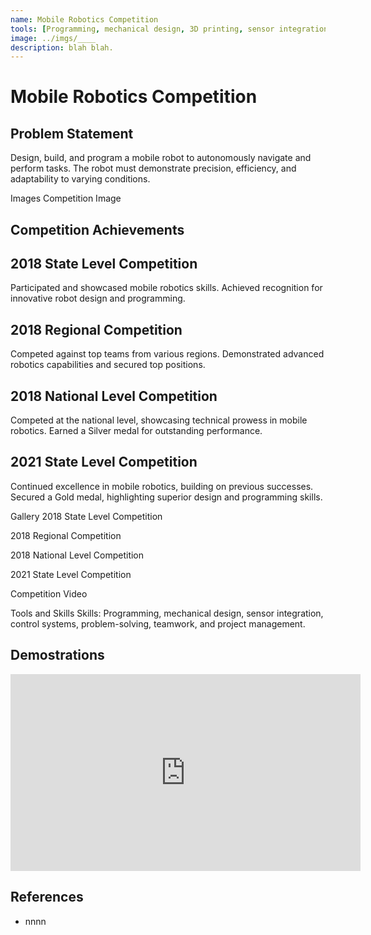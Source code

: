 ```yaml
---
name: Mobile Robotics Competition
tools: [Programming, mechanical design, 3D printing, sensor integration, control systems, problem-solving, teamwork, and project management]
image: ../imgs/____
description: blah blah.
---
```

# **Mobile Robotics Competition**
## Problem Statement
Design, build, and program a mobile robot to autonomously navigate and perform tasks. The robot must demonstrate precision, efficiency, and adaptability to varying conditions.

Images
Competition Image

## **Competition Achievements**
## 2018 State Level Competition
Participated and showcased mobile robotics skills.
Achieved recognition for innovative robot design and programming.

## 2018 Regional Competition
Competed against top teams from various regions.
Demonstrated advanced robotics capabilities and secured top positions.

## 2018 National Level Competition
Competed at the national level, showcasing technical prowess in mobile robotics.
Earned a Silver medal for outstanding performance.

## 2021 State Level Competition
Continued excellence in mobile robotics, building on previous successes.
Secured a Gold medal, highlighting superior design and programming skills.

Gallery
2018 State Level Competition

2018 Regional Competition

2018 National Level Competition

2021 State Level Competition

Competition Video

Tools and Skills
Skills: Programming, mechanical design, sensor integration, control systems, problem-solving, teamwork, and project management.

## Demostrations
<iframe width="560" height="315" src="https://youtube.com/embed/CAkqhIoBDZ4" title="YouTube video player" frameborder="0" allow="accelerometer; autoplay; clipboard-write; encrypted-media; gyroscope; picture-in-picture; web-share" referrerpolicy="strict-origin-when-cross-origin" allowfullscreen></iframe>

## References
- nnnn